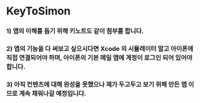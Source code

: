# KeyToSimon

### 1) 앱의 이해를 돕기 위해 키노트도 같이 첨부를 합니다.

### 2) 앱의 기능을 다 써보고 싶으시다면 Xcode 의 시뮬레이터 말고 아이폰에 직접 연결되어야 하며, 아이폰의 기본 메일 앱에 계정이 로그인 되어 있어야 합니다.

### 3) 아직 컨텐츠에 대해 완성을 못했으나 제가 두고두고 보기 위해 만든 앱 이므로 계속 채워나갈 예정입니다.
